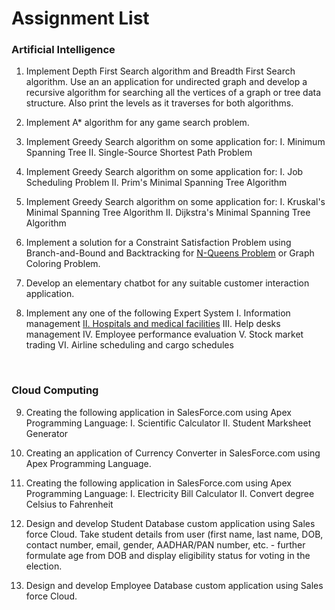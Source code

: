 # Assignment List

### Artificial Intelligence

1. Implement Depth First Search algorithm and Breadth First Search algorithm. Use an an application for undirected graph and develop a recursive algorithm for searching all the vertices of a graph or tree data structure. Also print the levels as it traverses for both algorithms.

2. Implement A* algorithm for any game search problem.

3. Implement Greedy Search algorithm on some application for:
   I. Minimum Spanning Tree
   II. Single-Source Shortest Path Problem

4. Implement Greedy Search algorithm on some application for:
   I. Job Scheduling Problem
   II. Prim's Minimal Spanning Tree Algorithm

5. Implement Greedy Search algorithm on some application for:
   I. Kruskal's Minimal Spanning Tree Algorithm
   II. Dijkstra's Minimal Spanning Tree Algorithm

6. Implement a solution for a Constraint Satisfaction Problem using Branch-and-Bound and Backtracking for <ins>N-Queens Problem</ins> or Graph Coloring Problem.

7. Develop an elementary chatbot for any suitable customer interaction application.

8. Implement any one of the following Expert System
   I. Information management
   <ins>II. Hospitals and medical facilities</ins>
   III. Help desks management
   IV. Employee performance evaluation
   V. Stock market trading
   VI. Airline scheduling and cargo schedules

<br>

### Cloud Computing
9. Creating the following application in SalesForce.com using Apex Programming Language:
   I. Scientific Calculator
   II. Student Marksheet Generator

10. Creating an application of Currency Converter in SalesForce.com using Apex Programming Language.

11. Creating the following application in SalesForce.com using Apex Programming Language:
   I. Electricity Bill Calculator
   II. Convert degree Celsius to Fahrenheit

12. Design and develop Student Database custom application using Sales force Cloud. Take student details from user (first name, last name, DOB, contact number, email, gender, AADHAR/PAN number, etc. - further formulate age from DOB and display eligibility status for voting in the election.

13. Design and develop Employee Database custom application using Sales force Cloud.
